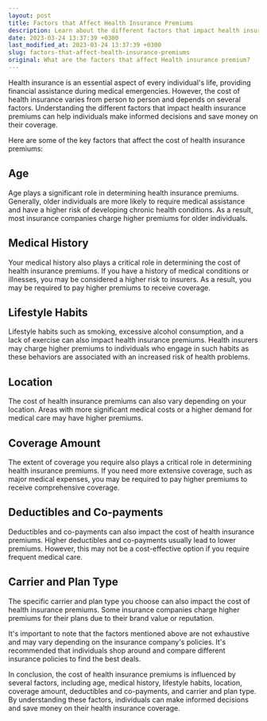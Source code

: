 ```yaml
---
layout: post
title: Factors that Affect Health Insurance Premiums
description: Learn about the different factors that impact health insurance premiums and how you can save money on your coverage.
date: 2023-03-24 13:37:39 +0300
last_modified_at: 2023-03-24 13:37:39 +0300
slug: factors-that-affect-health-insurance-premiums
original: What are the factors that affect Health insurance premium?
---
```

Health insurance is an essential aspect of every individual's life, providing financial assistance during medical emergencies. However, the cost of health insurance varies from person to person and depends on several factors. Understanding the different factors that impact health insurance premiums can help individuals make informed decisions and save money on their coverage.

Here are some of the key factors that affect the cost of health insurance premiums:

## Age

Age plays a significant role in determining health insurance premiums. Generally, older individuals are more likely to require medical assistance and have a higher risk of developing chronic health conditions. As a result, most insurance companies charge higher premiums for older individuals.

## Medical History

Your medical history also plays a critical role in determining the cost of health insurance premiums. If you have a history of medical conditions or illnesses, you may be considered a higher risk to insurers. As a result, you may be required to pay higher premiums to receive coverage.

## Lifestyle Habits

Lifestyle habits such as smoking, excessive alcohol consumption, and a lack of exercise can also impact health insurance premiums. Health insurers may charge higher premiums to individuals who engage in such habits as these behaviors are associated with an increased risk of health problems.

## Location

The cost of health insurance premiums can also vary depending on your location. Areas with more significant medical costs or a higher demand for medical care may have higher premiums.

## Coverage Amount

The extent of coverage you require also plays a critical role in determining health insurance premiums. If you need more extensive coverage, such as major medical expenses, you may be required to pay higher premiums to receive comprehensive coverage.

## Deductibles and Co-payments

Deductibles and co-payments can also impact the cost of health insurance premiums. Higher deductibles and co-payments usually lead to lower premiums. However, this may not be a cost-effective option if you require frequent medical care.

## Carrier and Plan Type

The specific carrier and plan type you choose can also impact the cost of health insurance premiums. Some insurance companies charge higher premiums for their plans due to their brand value or reputation.

It's important to note that the factors mentioned above are not exhaustive and may vary depending on the insurance company's policies. It's recommended that individuals shop around and compare different insurance policies to find the best deals.

In conclusion, the cost of health insurance premiums is influenced by several factors, including age, medical history, lifestyle habits, location, coverage amount, deductibles and co-payments, and carrier and plan type. By understanding these factors, individuals can make informed decisions and save money on their health insurance coverage.